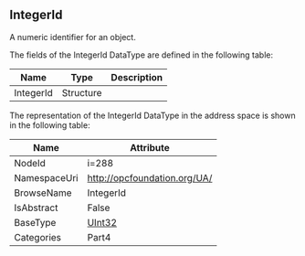 <!-- datatype -->
## IntegerId
A numeric identifier for an object.  
<!-- end of description -->
The fields of the IntegerId DataType are defined in the following table:  

|Name|Type|Description|
|---|---|---|
|IntegerId|Structure||

The representation of the IntegerId DataType in the address space is shown in the following table:  

|Name|Attribute|
|---|---|
|NodeId|i=288|
|NamespaceUri|http://opcfoundation.org/UA/|
|BrowseName|IntegerId|
|IsAbstract|False|
|BaseType|[UInt32](../../../Part3/DataTypes/UInt32/readme.md)|
|Categories|Part4|

